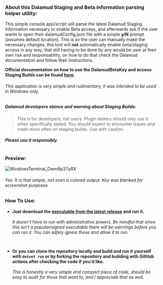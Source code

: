 ### About this Dalamud Staging and Beta information parsing helper utility:

This simple console app/script will parse the latest Dalamud Staging information necessary to enable Beta access, and afterwards ask if the user wants to open their dalamudConfig.json file with a simple **y/N** prompt (assumes default location). This is so the user can manually make the necessary changes, this tool will **not** automatically enable beta/staging access in any way, that still having to be done by any would be user at their own risk and responsability, on how to do that check the Dalamud documentation and follow their instructions.

**Official documentation on how to use the DalamudBetaKey and access Staging Builds can be found <a href="https://goatcorp.github.io/faq/dalamud_troubleshooting.html#:~:text=Go%20to%20%25AppData%25%5CXIVLauncher,quotes)%20to%20disable%20Dalamud%20Staging.">here</a>.**




###### This application is very simple and rudimentary, it was intended to be used in Windows only.

##### Dalamud developers stance and warning about Staging Builds:
> This is for developers, not users. Plugin testers should only use it when specifically stated. You should expect to encounter issues and crash more often on staging builds. Use with caution.
##### Please use it responsibly. <br> <br>


### Preview:
![WindowsTerminal_Owm8p37yRX](https://user-images.githubusercontent.com/39604793/226851797-94ac6563-f9f1-45b7-a15e-d12ac96f0535.png)
###### *Yes. It is that simple, not even a colored output. Key was blanked for screenshot purposes.*

### How To Use:
* **Just download the [executable from the latest release](https://github.com/Spacellary/Dalamud-Beta-Key-Parser-For-Staging-Builds/releases/latest) and run it.**
<br> <br> *It doesn't have to run with administrative powers. Be mindful that since this isn't a popular/signed executable there will be warnings before you can run it.*
*You can safely ignore these and allow it to run.*

<br>

* **Or you can clone the repository locally and build and run it yourself with `dotnet run` or by forking the repository and building with GitHub actions after checking the code if you'd like.**
<br> <br> *This is honestly a very simple and compact piece of code, should be easy to audit for those that want to, and I appreciate that as well.*
